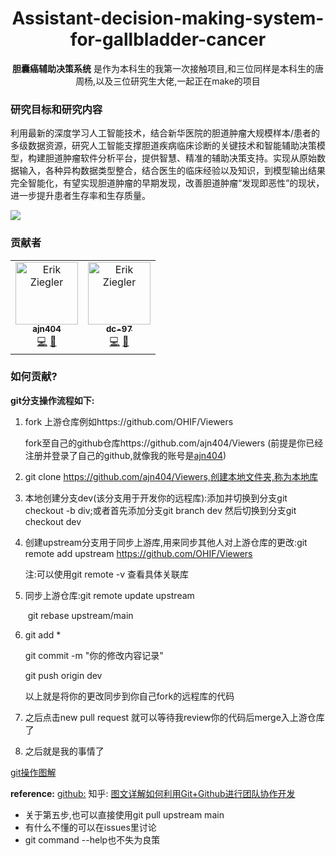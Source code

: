 <div align="center">
  <h1>Assistant-decision-making-system-for-gallbladder-cancer</h1>
  <p><strong>胆囊癌辅助决策系统</strong> 是作为本科生的我第一次接触项目,和三位同样是本科生的唐周杨,以及三位研究生大佬,一起正在make的项目 </p>
</div>



### 研究目标和研究内容

​	利用最新的深度学习人工智能技术，结合新华医院的胆道肿瘤大规模样本/患者的多级数据资源，研究人工智能支撑胆道疾病临床诊断的关键技术和智能辅助决策模型，构建胆道肿瘤软件分析平台，提供智慧、精准的辅助决策支持。实现从原始数据输入，各种异构数据类型整合，结合医生的临床经验以及知识，到模型输出结果完全智能化，有望实现胆道肿瘤的早期发现，改善胆道肿瘤“发现即恶性”的现状，进一步提升患者生存率和生存质量。



<img src="https://ss3.bdstatic.com/70cFv8Sh_Q1YnxGkpoWK1HF6hhy/it/u=1016329604,1101776005&fm=26&gp=0.jpg">



### 贡献者

<table><td align="center"><a href="https://github.com/ajn404"><img src="https://avatars3.githubusercontent.com/u/61446750?s=460&u=c32cc98122a07c58f0610d26d34234045bb94854&v=4" width="100px;" alt="Erik Ziegler"/><br /><sub><b>ajn404</b></sub></a><br /><a href="https://github.com/OHIF/react-viewerbase/commits?author=swederik" title="Code">💻</a> <a href="#maintenance-swederik" title="Maintenance">🚧</a></td><td align="center"><a href="https://github.com/dc-97"><img src="https://avatars2.githubusercontent.com/u/73149007?s=460&v=4" width="100px;" alt="Erik Ziegler"/><br /><sub><b>dc-97</b></sub></a><br /><a href="https://github.com/OHIF/react-viewerbase/commits?author=swederik" title="Code">💻</a> <a href="#maintenance-swederik" title="Maintenance">🚧</a></td></table>

### 如何贡献?

**git分支操作流程如下:**

1. fork 上游仓库例如https://github.com/OHIF/Viewers

   fork至自己的github仓库https://github.com/ajn404/Viewers
   (前提是你已经注册并登录了自己的github,就像我的账号是[ajn404](https://github.com/ajn404))

2. git clone https://github.com/ajn404/Viewers,创建本地文件夹,称为本地库

3. 本地创建分支dev(该分支用于开发你的远程库):添加并切换到分支git checkout -b div;或者首先添加分支git branch dev 然后切换到分支git checkout dev

4. 创建upstream分支用于同步上游库,用来同步其他人对上游仓库的更改:git remote add upstream https://github.com/OHIF/Viewers

   注:可以使用git remote -v 查看具体关联库

5. 同步上游仓库:git remote update upstream

   ​						git rebase upstream/main

6. git add *

   git commit -m "你的修改内容记录"

   git push origin dev

   以上就是将你的更改同步到你自己fork的远程库的代码

7. 之后点击new pull request 就可以等待我review你的代码后merge入上游仓库了

8. 之后就是我的事情了

[git操作图解](https://github.com/ajn404/web_developer_daily/blob/main/git/gitcheatsheet.png?raw=true)	

**reference:**
[github:](https://docs.github.com/en)
知乎: [图文详解如何利用Git+Github进行团队协作开发](https://zhuanlan.zhihu.com/p/23478654)

- 关于第五步,也可以直接使用git pull upstream main
- 有什么不懂的可以在issues里讨论
- git command --help也不失为良策

